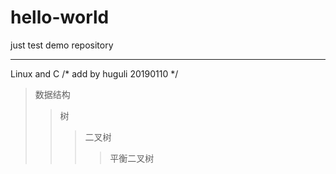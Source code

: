 hello-world
=======================
just test demo repository

--------

Linux and C /* add by huguli 20190110 */

>数据结构
>>树
>>>二叉树
>>>>平衡二叉树
